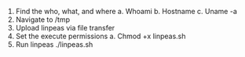 1. Find the who, what, and where
	a. Whoami
	b. Hostname
	c. Uname -a
2. Navigate to /tmp
3. Upload linpeas via file transfer
4. Set the execute permissions
	a. Chmod +x linpeas.sh
5. Run linpeas
./linpeas.sh